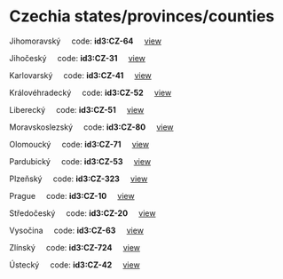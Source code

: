 # Czechia states/provinces/counties
Jihomoravský&nbsp;&nbsp;&nbsp;&nbsp;&nbsp;code: **id3:CZ-64**&nbsp;&nbsp;&nbsp;&nbsp;&nbsp;[view](../../export/geojson/medium/id3/cz/64.geojson)&nbsp;&nbsp;&nbsp;&nbsp;&nbsp;


Jihočeský&nbsp;&nbsp;&nbsp;&nbsp;&nbsp;code: **id3:CZ-31**&nbsp;&nbsp;&nbsp;&nbsp;&nbsp;[view](../../export/geojson/medium/id3/cz/31.geojson)&nbsp;&nbsp;&nbsp;&nbsp;&nbsp;


Karlovarský&nbsp;&nbsp;&nbsp;&nbsp;&nbsp;code: **id3:CZ-41**&nbsp;&nbsp;&nbsp;&nbsp;&nbsp;[view](../../export/geojson/medium/id3/cz/41.geojson)&nbsp;&nbsp;&nbsp;&nbsp;&nbsp;


Královéhradecký&nbsp;&nbsp;&nbsp;&nbsp;&nbsp;code: **id3:CZ-52**&nbsp;&nbsp;&nbsp;&nbsp;&nbsp;[view](../../export/geojson/medium/id3/cz/52.geojson)&nbsp;&nbsp;&nbsp;&nbsp;&nbsp;


Liberecký&nbsp;&nbsp;&nbsp;&nbsp;&nbsp;code: **id3:CZ-51**&nbsp;&nbsp;&nbsp;&nbsp;&nbsp;[view](../../export/geojson/medium/id3/cz/51.geojson)&nbsp;&nbsp;&nbsp;&nbsp;&nbsp;


Moravskoslezský&nbsp;&nbsp;&nbsp;&nbsp;&nbsp;code: **id3:CZ-80**&nbsp;&nbsp;&nbsp;&nbsp;&nbsp;[view](../../export/geojson/medium/id3/cz/80.geojson)&nbsp;&nbsp;&nbsp;&nbsp;&nbsp;


Olomoucký&nbsp;&nbsp;&nbsp;&nbsp;&nbsp;code: **id3:CZ-71**&nbsp;&nbsp;&nbsp;&nbsp;&nbsp;[view](../../export/geojson/medium/id3/cz/71.geojson)&nbsp;&nbsp;&nbsp;&nbsp;&nbsp;


Pardubický&nbsp;&nbsp;&nbsp;&nbsp;&nbsp;code: **id3:CZ-53**&nbsp;&nbsp;&nbsp;&nbsp;&nbsp;[view](../../export/geojson/medium/id3/cz/53.geojson)&nbsp;&nbsp;&nbsp;&nbsp;&nbsp;


Plzeňský&nbsp;&nbsp;&nbsp;&nbsp;&nbsp;code: **id3:CZ-323**&nbsp;&nbsp;&nbsp;&nbsp;&nbsp;[view](../../export/geojson/medium/id3/cz/323.geojson)&nbsp;&nbsp;&nbsp;&nbsp;&nbsp;


Prague&nbsp;&nbsp;&nbsp;&nbsp;&nbsp;code: **id3:CZ-10**&nbsp;&nbsp;&nbsp;&nbsp;&nbsp;[view](../../export/geojson/medium/id3/cz/10.geojson)&nbsp;&nbsp;&nbsp;&nbsp;&nbsp;


Středočeský&nbsp;&nbsp;&nbsp;&nbsp;&nbsp;code: **id3:CZ-20**&nbsp;&nbsp;&nbsp;&nbsp;&nbsp;[view](../../export/geojson/medium/id3/cz/20.geojson)&nbsp;&nbsp;&nbsp;&nbsp;&nbsp;


Vysočina&nbsp;&nbsp;&nbsp;&nbsp;&nbsp;code: **id3:CZ-63**&nbsp;&nbsp;&nbsp;&nbsp;&nbsp;[view](../../export/geojson/medium/id3/cz/63.geojson)&nbsp;&nbsp;&nbsp;&nbsp;&nbsp;


Zlínský&nbsp;&nbsp;&nbsp;&nbsp;&nbsp;code: **id3:CZ-724**&nbsp;&nbsp;&nbsp;&nbsp;&nbsp;[view](../../export/geojson/medium/id3/cz/724.geojson)&nbsp;&nbsp;&nbsp;&nbsp;&nbsp;


Ústecký&nbsp;&nbsp;&nbsp;&nbsp;&nbsp;code: **id3:CZ-42**&nbsp;&nbsp;&nbsp;&nbsp;&nbsp;[view](../../export/geojson/medium/id3/cz/42.geojson)&nbsp;&nbsp;&nbsp;&nbsp;&nbsp;

